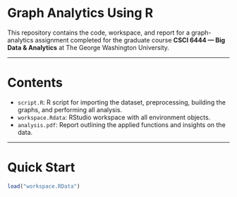 # Graph Analytics Using R
This repository contains the code, workspace, and report for a graph-analytics assignment completed for the graduate course **CSCI 6444 — Big Data & Analytics** at The George Washington University.

---

# Contents
- `script.R`: R script for importing the dataset, preprocessing, building the graphs, and performing all analysis.
- `workspace.Rdata`: RStudio workspace with all environment objects.
- `analysis.pdf`: Report outlining the applied functions and insights on the data.

---
# Quick Start
```r
load("workspace.RData")
